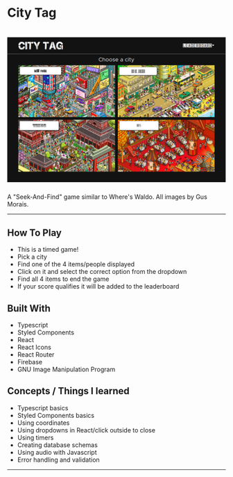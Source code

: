 # City Tag
![Alt text](./citytag.png "City Tag")
============

A "Seek-And-Find" game similar to Where's Waldo.
All images by Gus Morais.

---

## How To Play
- This is a timed game!
- Pick a city
- Find one of the 4 items/people displayed
- Click on it and select the correct option from the dropdown
- Find all 4 items to end the game
- If your score qualifies it will be added to the leaderboard
## Built With
- Typescript
- Styled Components
- React
- React Icons
- React Router
- Firebase
- GNU Image Manipulation Program
## Concepts / Things I learned
- Typescript basics
- Styled Components basics
- Using coordinates
- Using dropdowns in React/click outside to close
- Using timers
- Creating database schemas
- Using audio with Javascript
- Error handling and validation
---